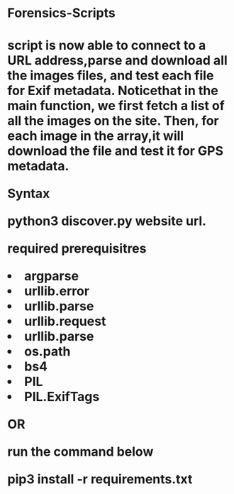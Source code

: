 # Forensics-Scripts
<h1> script is now able to connect to a URL address,parse and download all the images files, and test each file for Exif metadata. Noticethat in the main function, we first fetch a list of all the images on the site. Then, for each image in the array,it will download the file and test it for GPS metadata.
  
  
<p> Syntax</p>

<p> python3 discover.py  website url. </p>


<p> required prerequisitres</p>


<li> argparse
<li> urllib.error
<li> urllib.parse
<li>urllib.request
<li>urllib.parse 
<li> os.path
<li> bs4 
<li>PIL 
<li> PIL.ExifTags 
</li>

**OR**
<p> run the command below</p>
<p> pip3 install -r requirements.txt </p>

